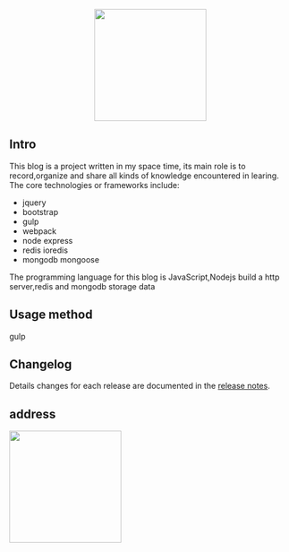 <p align="center"><a href="http://www.51linwei.top/" target="_blank"><img width="200" src="http://www.51linwei.top/img/logo.png"></a></p>

## Intro

This blog is a project written in my space time, its main role is to record,organize and share all kinds of knowledge encountered in learing. The core technologies or frameworks include:

- jquery
- bootstrap
- gulp
- webpack
- node express
- redis ioredis
- mongodb mongoose

The programming language for this blog is JavaScript,Nodejs build a http server,redis and mongodb storage data

## Usage method
gulp

## Changelog

Details changes for each release are documented in the [release notes](https://github.com/zhulinwei/blog/releases).

## address

<p align=""><img width="200" src="http://www.51linwei.top/img/1492783304.png"></p>
